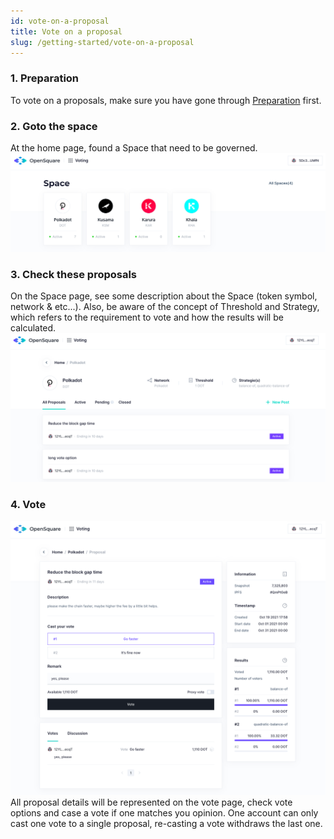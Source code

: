```yaml
---
id: vote-on-a-proposal
title: Vote on a proposal
slug: /getting-started/vote-on-a-proposal
---
```


###  1. Preparation 
To vote on a proposals, make sure you have gone through [Preparation](preparation) first.

### 2. Goto the space 
At the home page, found a Space that need to be governed.
![App home](../static/figure/voting-space.png)

### 3. Check these proposals 
On the Space page, see some description about the Space (token symbol, network & etc...).
Also, be aware of the concept of Threshold and Strategy, which refers to the requirement to vote and how the results will be calculated.
![App home](../static/figure/voting-proposals.png)

### 4. Vote
![App home](../static/figure/voting_vote.png)
All proposal details will be represented on the vote page, check vote options and case a vote if one matches you opinion.
One account can only cast one vote to a single proposal, re-casting a vote withdraws the last one.  
